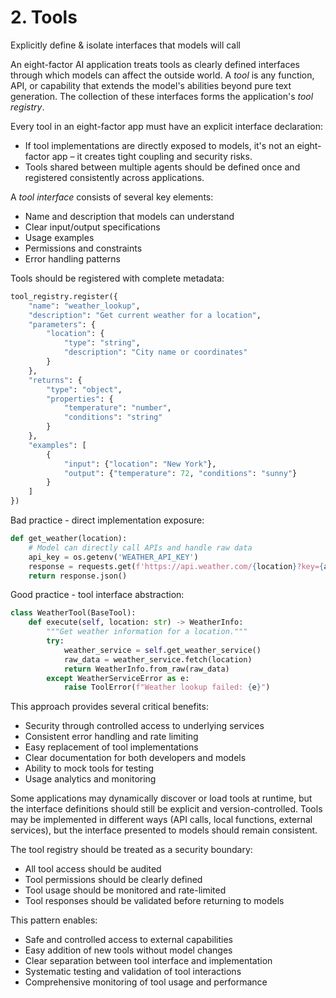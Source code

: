 # 2. Tools
Explicitly define & isolate interfaces that models will call

An eight-factor AI application treats tools as clearly defined interfaces through which models can affect the outside world. A *tool* is any function, API, or capability that extends the model's abilities beyond pure text generation. The collection of these interfaces forms the application's *tool registry*.

Every tool in an eight-factor app must have an explicit interface declaration:
* If tool implementations are directly exposed to models, it's not an eight-factor app – it creates tight coupling and security risks.
* Tools shared between multiple agents should be defined once and registered consistently across applications.

A *tool interface* consists of several key elements:
* Name and description that models can understand
* Clear input/output specifications
* Usage examples
* Permissions and constraints
* Error handling patterns

Tools should be registered with complete metadata:
```python
tool_registry.register({
    "name": "weather_lookup",
    "description": "Get current weather for a location",
    "parameters": {
        "location": {
            "type": "string",
            "description": "City name or coordinates"
        }
    },
    "returns": {
        "type": "object",
        "properties": {
            "temperature": "number",
            "conditions": "string"
        }
    },
    "examples": [
        {
            "input": {"location": "New York"},
            "output": {"temperature": 72, "conditions": "sunny"}
        }
    ]
})
```

Bad practice - direct implementation exposure:
```python
def get_weather(location):
    # Model can directly call APIs and handle raw data
    api_key = os.getenv('WEATHER_API_KEY')
    response = requests.get(f'https://api.weather.com/{location}?key={api_key}')
    return response.json()
```

Good practice - tool interface abstraction:
```python
class WeatherTool(BaseTool):
    def execute(self, location: str) -> WeatherInfo:
        """Get weather information for a location."""
        try:
            weather_service = self.get_weather_service()
            raw_data = weather_service.fetch(location)
            return WeatherInfo.from_raw(raw_data)
        except WeatherServiceError as e:
            raise ToolError(f"Weather lookup failed: {e}")
```

This approach provides several critical benefits:
* Security through controlled access to underlying services
* Consistent error handling and rate limiting
* Easy replacement of tool implementations
* Clear documentation for both developers and models
* Ability to mock tools for testing
* Usage analytics and monitoring

Some applications may dynamically discover or load tools at runtime, but the interface definitions should still be explicit and version-controlled. Tools may be implemented in different ways (API calls, local functions, external services), but the interface presented to models should remain consistent.

The tool registry should be treated as a security boundary:
* All tool access should be audited
* Tool permissions should be clearly defined
* Tool usage should be monitored and rate-limited
* Tool responses should be validated before returning to models

This pattern enables:
* Safe and controlled access to external capabilities
* Easy addition of new tools without model changes
* Clear separation between tool interface and implementation
* Systematic testing and validation of tool interactions
* Comprehensive monitoring of tool usage and performance
